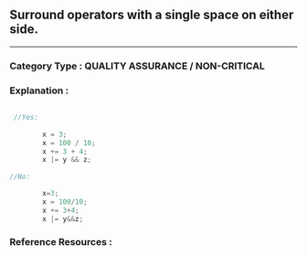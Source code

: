 ##  Surround operators with a single space on either side.


---

### **Category Type** : QUALITY ASSURANCE / NON-CRITICAL


### **Explanation** : 


```javascript

 //Yes:
   	    
   		x = 3;
       	x = 100 / 10;
       	x += 3 + 4;
       	x |= y && z;
   	    
//No:   

   		x=3;
       	x = 100/10;
       	x += 3+4;
       	x |= y&&z;


```


### **Reference Resources** : 


